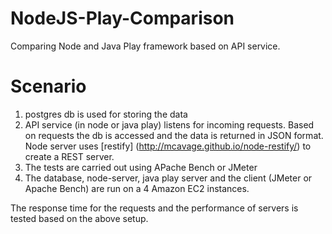 NodeJS-Play-Comparison
======================
Comparing Node and Java Play framework based on API service.

Scenario
========
1.  postgres db is used for storing the data
2.  API service (in node or java play) listens for incoming requests. Based on requests the db is accessed and the data is returned in JSON format.
Node server uses [restify] (http://mcavage.github.io/node-restify/) to create a REST server.
3.  The tests are carried out using APache Bench or JMeter
4.  The database, node-server, java play server and the client (JMeter or Apache Bench) are run on a 4 Amazon EC2 instances.

The response time for the requests and the performance of servers is tested based on the above setup.